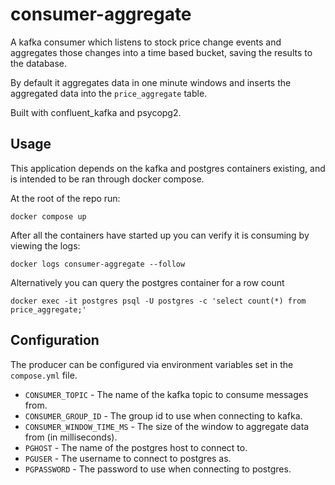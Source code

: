 # consumer-aggregate

A kafka consumer which listens to stock price change events and aggregates those changes into a time based bucket, saving the results to the database.

By default it aggregates data in one minute windows and inserts the aggregated data  into the `price_aggregate` table.

Built with confluent_kafka and psycopg2.

## Usage

This application depends on the kafka and postgres containers existing, and is intended to be ran through docker compose.

At the root of the repo run:

```
docker compose up
```

After all the containers have started up you can verify it is consuming by viewing the logs:

```
docker logs consumer-aggregate --follow
```

Alternatively you can query the postgres container for a row count

```
docker exec -it postgres psql -U postgres -c 'select count(*) from price_aggregate;'
```

## Configuration

The producer can be configured via environment variables set in the `compose.yml` file.

- `CONSUMER_TOPIC` - The name of the kafka topic to consume messages from.
- `CONSUMER_GROUP_ID` - The group id to use when connecting to kafka.
- `CONSUMER_WINDOW_TIME_MS` - The size of the window to aggregate data from (in milliseconds).
- `PGHOST` - The name of the postgres host to connect to.
- `PGUSER` - The username to connect to postgres as.
- `PGPASSWORD` - The password to use when connecting to postgres.
